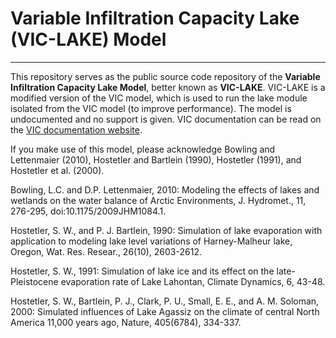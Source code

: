 # Variable Infiltration Capacity Lake (VIC-LAKE) Model

----------

This repository serves as the public source code repository of the **Variable Infiltration Capacity Lake Model**, better known as **VIC-LAKE**. VIC-LAKE is a modified version of the VIC model, which is used to run the lake module isolated from the VIC model (to improve performance). The model is undocumented and no support is given. VIC documentation can be read on the [VIC documentation website](http://vic.readthedocs.org).

If you make use of this model, please acknowledge Bowling and Lettenmaier (2010), Hostetler and Bartlein (1990), Hostetler (1991), and Hostetler et al. (2000).

Bowling, L.C. and D.P. Lettenmaier, 2010: Modeling the effects of lakes and wetlands on the water balance of Arctic Environments, J. Hydromet., 11, 276-295, doi:10.1175/2009JHM1084.1.

Hostetler, S. W., and P. J. Bartlein, 1990: Simulation of lake evaporation with application to modeling lake level variations of Harney-Malheur lake, Oregon, Wat. Res. Resear., 26(10), 2603-2612.

Hostetler, S. W., 1991: Simulation of lake ice and its effect on the late-Pleistocene evaporation rate of Lake Lahontan, Climate Dynamics, 6, 43-48.

Hostetler, S. W., Bartlein, P. J., Clark, P. U., Small, E. E., and A. M. Soloman, 2000: Simulated influences of Lake Agassiz on the climate of central North America 11,000 years ago, Nature, 405(6784), 334-337.
